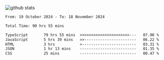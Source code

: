 
![github stats](https://github-readme-stats.vercel.app/api?username=realmahd1&show_icons=true&theme=codeSTACKr&hide_rank=true&count_private=true)

<!--START_SECTION:waka-->

```txt
From: 19 October 2024 - To: 18 November 2024

Total Time: 90 hrs 55 mins

TypeScript       79 hrs 55 mins  >>>>>>>>>>>>>>>>>>>>>>---   87.90 %
JavaScript       5 hrs 39 mins   >>-----------------------   06.22 %
HTML             3 hrs           >------------------------   03.31 %
JSON             1 hr 13 mins    -------------------------   01.35 %
CSS              25 mins         -------------------------   00.47 %
```

<!--END_SECTION:waka-->
